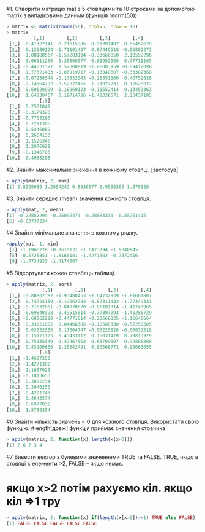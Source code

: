 #1. Створити матрицю mat з 5 стовпцями та 10 строками за допомогою matrix з випадковими даними (функція rnorm(50)).

```r
> matrix <- matrix(rnorm(50), ncol=5, nrow = 10)
> matrix        
          [,1]        [,2]        [,3]        [,4]
 [1,] -0.41322141  0.21615986  0.91391402  0.55452628
 [2,] -0.13589124 -1.71101487  0.87449518 -0.06802273
 [3,] -1.08188567 -1.57283134 -0.33666050  2.10552296
 [4,]  0.06611266  0.35808077 -0.01952065  0.77711109
 [5,] -0.44531577  1.57300819 -1.86083959 -0.69412098
 [6,]  1.77321403 -0.06919717 -0.13048607 -0.33382368
 [7,] -0.07238544 -0.17532043 -0.28351160  0.40752328
 [8,] -2.14564792 -0.52872455  1.71027731  0.12628072
 [9,] -0.69629999 -1.18969123 -0.11552414  0.13453363
[10,]  1.64230467  0.19714726 -1.42338571  2.23437195
            [,5]
 [1,]  0.2581049
 [2,] -0.3179320
 [3,] -0.7708290
 [4,]  0.7291305
 [5,]  0.5446089
 [6,]  0.2664133
 [7,]  1.1526346
 [8,]  1.2076021
 [9,] -0.1346705
[10,] -0.4988205 
```
  #2. Знайти максимальне значення в кожному стовпці.
[застосув]
```r
> apply(matrix, 2, max)
[1] 0.8320086 1.2654249 0.8336877 0.9566365 1.576035
```
#3. Знайти середнє (mean) значення кожного стовпця.
```r
> apply(mat, 2, mean)
[1] -0.22852294 -0.25099474 -0.28883331 -0.55261415
[5] -0.03737234
```
 #4 Знайти мінімальне значення в кожному рядку.
```r
>apply(mat, 1, min)
 [1] -1.1966278 -0.8610131 -1.6473294 -1.9348845
 [5] -0.5725851 -1.8166181 -1.4271302 -0.7372416
 [9] -1.7734933 -1.4174307
```
 #5 Відсортувати кожен стовбець таблиці.
```r
> apply(matrix, 2, sort)
             [,1]        [,2]        [,3]        [,4]
 [1,] -0.88802382 -1.93488453 -1.64732939 -1.81661807
 [2,] -0.73724159 -1.19662784 -0.87311432 -1.77349331
 [3,] -0.71632061 -0.84770570 -0.86101314 -1.41743065
 [4,] -0.69840398 -0.49515614 -0.77397093 -1.40286729
 [5,] -0.68662220 -0.44771614 -0.23666235 -1.16646664
 [6,] -0.33021805  0.04466386 -0.10508330 -0.57258505
 [7,]  0.03652555  0.17304747 -0.03225828 -0.06032519
 [8,]  0.15171123  0.45433112  0.15031479  0.79813929
 [9,]  0.75135549  0.47467563  0.65709607  0.92886890
[10,]  0.83200860  1.26542491  0.83368772  0.95663655
            [,5]
 [1,] -1.4607250
 [2,] -1.4271302
 [3,] -1.1687023
 [4,] -0.1813653
 [5,]  0.3092234
 [6,]  0.3946256
 [7,]  0.4221743
 [8,]  0.4643574
 [9,]  0.6977832
[10,]  1.5760354
```
 #6 Знайти кількість значень < 0 для кожного стовпця. Використати свою функцію.
#length[довж] функція приймає значення стовчика
```r
> apply(matrix, 2, function(x) length(x[x<0]))
[1] 7 6 7 3 4
```

 #7 Вивести вектор з булевими значеннями TRUE та FALSE. TRUE, якщо в стовпці є елементи >2, FALSE – якщо немає.
# якщо х>2  потім рахуємо кіл. якщо кіл =>1 тру  
```r
> apply(matrix, 2, function(x) if(length(x[x>2])>=1) TRUE else FALSE)
[1] FALSE FALSE FALSE FALSE FALSE

